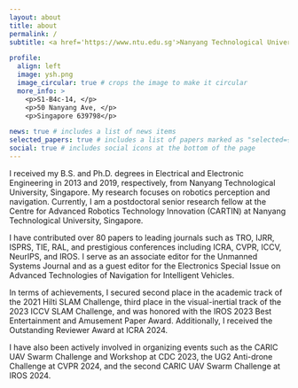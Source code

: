 ```yaml
---
layout: about
title: about
permalink: /
subtitle: <a href='https://www.ntu.edu.sg'>Nanyang Technological University</a>. Contacts  syuan003  AT e.ntu.edu.sg

profile:
  align: left
  image: ysh.png
  image_circular: true # crops the image to make it circular
  more_info: >
    <p>S1-B4c-14, </p>
    <p>50 Nanyang Ave, </p>
    <p>Singapore 639798</p>

news: true # includes a list of news items
selected_papers: true # includes a list of papers marked as "selected={true}"
social: true # includes social icons at the bottom of the page
---
```


I received my B.S. and Ph.D. degrees in Electrical and Electronic Engineering in 2013 and 2019, respectively, from Nanyang Technological University, Singapore. My research focuses on robotics perception and navigation. Currently, I am a postdoctoral senior research fellow at the Centre for Advanced Robotics Technology Innovation (CARTIN) at Nanyang Technological University, Singapore.

I have contributed over 80 papers to leading journals such as TRO, IJRR, ISPRS, TIE, RAL, and prestigious conferences including ICRA, CVPR, ICCV, NeurIPS, and IROS. I serve as an associate editor for the Unmanned Systems Journal and as a guest editor for the Electronics Special Issue on Advanced Technologies of Navigation for Intelligent Vehicles.

In terms of achievements, I secured second place in the academic track of the 2021 Hilti SLAM Challenge, third place in the visual-inertial track of the 2023 ICCV SLAM Challenge, and was honored with the IROS 2023 Best Entertainment and Amusement Paper Award. Additionally, I received the Outstanding Reviewer Award at ICRA 2024.

I have also been actively involved in organizing events such as the CARIC UAV Swarm Challenge and Workshop at CDC 2023, the UG2 Anti-drone Challenge at CVPR 2024, and the second CARIC UAV Swarm Challenge at IROS 2024.


<!-- Write your biography here. Tell the world about yourself. Link to your favorite [subreddit](http://reddit.com). You can put a picture in, too. The code is already in, just name your picture `prof_pic.jpg` and put it in the `img/` folder.

Put your address / P.O. box / other info right below your picture. You can also disable any of these elements by editing `profile` property of the YAML header of your `_pages/about.md`. Edit `_bibliography/papers.bib` and Jekyll will render your [publications page](/al-folio/publications/) automatically.

Link to your social media connections, too. This theme is set up to use [Font Awesome icons](https://fontawesome.com/) and [Academicons](https://jpswalsh.github.io/academicons/), like the ones below. Add your Facebook, Twitter, LinkedIn, Google Scholar, or just disable all of them.
 -->

